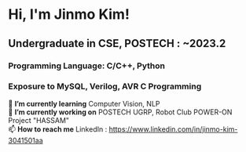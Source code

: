 # Hi, I'm Jinmo Kim!  
  
## Undergraduate in CSE, POSTECH : ~2023.2  
### Programming Language: C/C++, Python  
### Exposure to MySQL, Verilog, AVR C Programming  
🌱 **I’m currently learning** Computer Vision, NLP  
🔭 **I’m currently working on** POSTECH UGRP, Robot Club POWER-ON Project "HASSAM"  
📫 **How to reach me** LinkedIn : https://www.linkedin.com/in/jinmo-kim-3041501aa  

<!--
**JinmoKIM1012/JinmoKIM1012** is a ✨ _special_ ✨ repository because its `README.md` (this file) appears on your GitHub profile.

Here are some ideas to get you started:

- 🔭 I’m currently working on ...
- 🌱 I’m currently learning ...
- 👯 I’m looking to collaborate on ...
- 🤔 I’m looking for help with ...
- 💬 Ask me about ...
- 📫 How to reach me: ...
- 😄 Pronouns: ...
- ⚡ Fun fact: ...
-->
